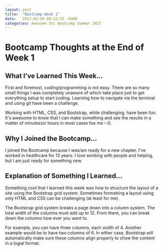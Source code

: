 ```yaml
---
layout: post
title:  "Bootcamp Week 1"
date:   2017-05-26 08:32:33 -0400
categories: Awesome Inc Bootcamp Summer 2017
---
```

# Bootcamp Thoughts at the End of Week 1

## What I've Learned This Week...

First and foremost, coding/programming is not easy. There are so many small things I was completely unaware of which take place just to get everything setup to start coding. Learning how to navigate via the terminal and using git have been a challenge.

Working with HTML, CSS, and Bootstrap, while challenging, have been fun. It's awesome to know that I can make something and see the results in a matter of minutes(or hours in most cases foe me :-)).

## Why I Joined the Bootcamp...

I joined the Bootcamp because I was/am ready for a new chapter. I've worked in healthcare for 13 years. I love working with people and helping, but I am just ready for something new.

## Explanation of Something I Learned...

Something cool that I learned this week was how to structure the layout of a site using the Bootstrap grid system. Sometimes formatting a layout using only HTML and CSS can be challenging (at least for me).

The Bootstrap grid system breaks a page down into a column system. The total width of the columns must add up to 12. From there, you can break down the columns how ever you want to.

For example, you can have three columns, each width of 4. Another example would be to have two columns of 6. In either case, Bootstrap will automatically make sure these columns align properly to show the content in a logial format.